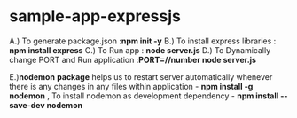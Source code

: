 # sample-app-expressjs

A.) To generate package.json :**npm init -y**
B.) To install express libraries : **npm install express**
C.) To Run app : **node server.js**
D.) To Dynamically change PORT and Run application :**PORT=//number node server.js**

E.)**nodemon** **package** helps us to restart server automatically whenever there is any changes in any files within application - **npm install -g nodemon** , To install nodemon as development dependency - **npm install --save-dev nodemon**
